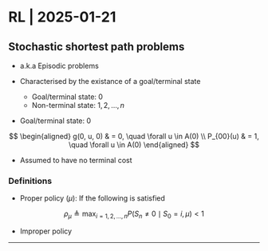 # RL | 2025-01-21

## Stochastic shortest path problems

- a.k.a Episodic problems

- Characterised by the existance of a goal/terminal state
  - Goal/terminal state: $0$
  - Non-terminal state: $1, 2, \dots, n$

- Goal/terminal state: $0$

$$
\begin{aligned}
g(0, u, 0)
& =
0, \quad \forall u \in A(0)
\\
P_{00}(u)
& =
1, \quad \forall u \in A(0)
\end{aligned}
$$

  - Assumed to have no terminal cost

### Definitions

- Proper policy ($\mu$): If the following is satisfied


$$
\rho_\mu \triangleq  \max _{i = 1, 2, \dots, n} P(S_n \neq 0 \mid S_0 = i, \mu) < 1
$$

- Improper policy

---

